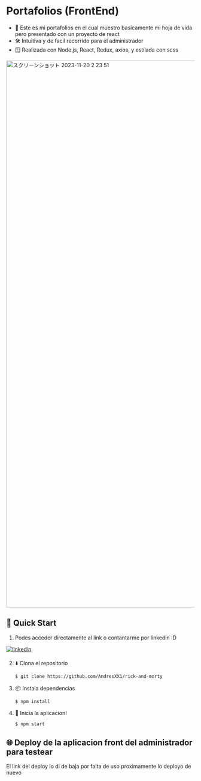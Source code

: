 # Portafolios (FrontEnd)

* 💬 Este es mi portafolios en el cual muestro basicamente mi hoja de vida pero presentado con un proyecto de react
* 🛠️ Intuitiva y de facil recorrido para el administrador
* 🪟 Realizada con Node.js, React, Redux, axios, y estilada con scss 

 <img width="1459" alt="スクリーンショット 2023-11-20 2 23 51" src="https://s1.elespanol.com/2023/09/26/series/hbo-max/797430333_236312055_1706x960.jpg"> 

## 🌟 Quick Start

1. Podes acceder directamente al link o contantarme por linkedin :D

<a href="https://www.linkedin.com/in/andres-vera-676414281/" target="_blank">
<img src=https://img.shields.io/badge/linkedin-%231E77B5.svg?&style=for-the-badge&logo=linkedin&logoColor=white alt=linkedin style="margin-bottom: 5px;" />
</a> 



2. ⬇️ Clona el repositorio

    ```bash
    $ git clone https://github.com/AndresXX1/rick-and-morty
    ```

3. 📦 Instala dependencias

    ```bash
    $ npm install
    ```



4. 🏃‍️ Inicia la aplicacion!

    ```bash
    $ npm start

    ```



## 🌐 Deploy de la aplicacion front del administrador para testear 
El link del deploy lo di de baja por falta de uso proximamente lo deployo de nuevo
